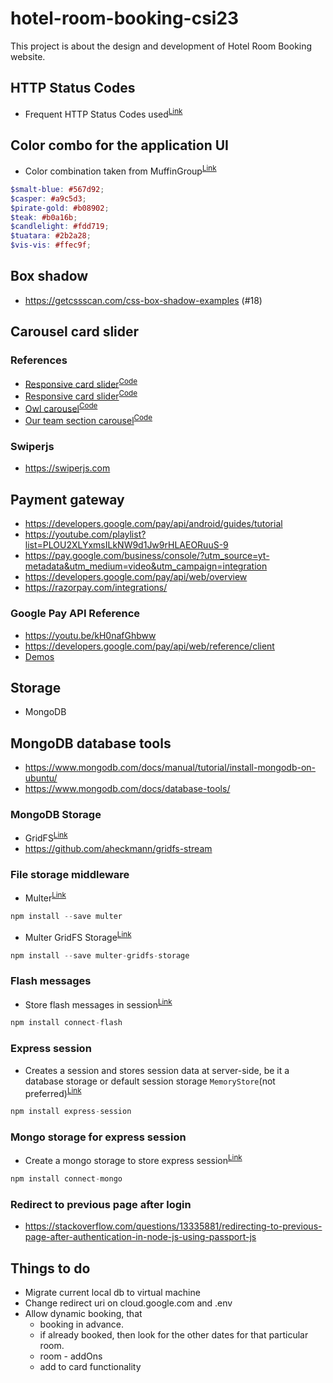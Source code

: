 # hotel-room-booking-csi23
This project is about the design and development of Hotel Room Booking website.
## HTTP Status Codes
* Frequent HTTP Status Codes used<sup>[Link](https://developer.mozilla.org/en-US/docs/Web/HTTP/Status#server_error_responses)</sup>
## Color combo for the application UI
* Color combination taken from MuffinGroup<sup>[Link](https://muffingroup.com/blog/yellow-color-palette/)</sup>
```scss
$smalt-blue: #567d92;
$casper: #a9c5d3;
$pirate-gold: #b08902;
$teak: #b0a16b;
$candlelight: #fdd719;
$tuatara: #2b2a28;
$vis-vis: #ffec9f;
```
## Box shadow
* https://getcssscan.com/css-box-shadow-examples (#18)
## Carousel card slider
### References
* [Responsive card slider](https://youtu.be/qOO6lVMhmGc)<sup>[Code](https://www.codingnepalweb.com/responsive-card-slider-javascript/)</sup>
* [Responsive card slider](https://youtu.be/JOdpkAJVub0)<sup>[Code](https://www.codingnepalweb.com/card-slider-html-css-javascript-swiperjs/)</sup>
* [Owl carousel](https://youtu.be/BKKcGb80MOs)<sup>[Code](https://www.codingnepalweb.com/create-sliding-card-html-css-javascript/)</sup>
* [Our team section carousel](https://youtu.be/k-Od6skhZfo)<sup>[Code](https://github.com/devmode-on/Card-Slider)</sup>
### Swiperjs
* https://swiperjs.com

## Payment gateway
* https://developers.google.com/pay/api/android/guides/tutorial
* https://youtube.com/playlist?list=PLOU2XLYxmsILkNW9d1Jw9rHLAEORuuS-9
* https://pay.google.com/business/console/?utm_source=yt-metadata&utm_medium=video&utm_campaign=integration
* https://developers.google.com/pay/api/web/overview
* https://razorpay.com/integrations/
### Google Pay API Reference
* https://youtu.be/kH0nafGhbww
* https://developers.google.com/pay/api/web/reference/client
* [Demos](https://developers.google.com/pay/api/web/guides/resources/demos)
## Storage
* MongoDB
## MongoDB database tools
* https://www.mongodb.com/docs/manual/tutorial/install-mongodb-on-ubuntu/
* https://www.mongodb.com/docs/database-tools/
### MongoDB Storage
* GridFS<sup>[Link](https://www.mongodb.com/docs/drivers/node/current/fundamentals/gridfs/#overview)</sup>
* https://github.com/aheckmann/gridfs-stream
### File storage middleware
* Multer<sup>[Link](https://expressjs.com/en/resources/middleware/multer.html)</sup>
```javascript
npm install --save multer
```
* Multer GridFS Storage<sup>[Link](https://github.com/devconcept/multer-gridfs-storage)</sup>
```javascript
npm install --save multer-gridfs-storage
```
### Flash messages
* Store flash messages in session<sup>[Link](https://github.com/jaredhanson/connect-flash)</sup>
```javascript
npm install connect-flash
```
### Express session
* Creates a session and stores session data at server-side, be it a database storage or default session storage `MemoryStore`(not preferred)<sup>[Link](https://expressjs.com/en/resources/middleware/session.html)</sup>
```javascript
npm install express-session
```
### Mongo storage for express session
* Create a mongo storage to store express session<sup>[Link](https://github.com/jdesboeufs/connect-mongo)</sup>
```javascript
npm install connect-mongo
```
### Redirect to previous page after login
* https://stackoverflow.com/questions/13335881/redirecting-to-previous-page-after-authentication-in-node-js-using-passport-js
## Things to do
* Migrate current local db to virtual machine
* Change redirect uri on cloud.google.com and .env
* Allow dynamic booking, that
    * booking in advance.
    * if already booked, then look for the other dates for that particular room.
    * room - addOns
    * add to card functionality